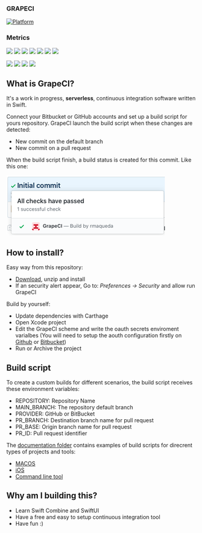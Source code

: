 ### GRAPECI

[![Platform](https://img.shields.io/badge/platform-macos-brightgreen.svg)](https://github.com/rmaqueda/OpenWeather)

### Metrics

[![](https://sonarcloud.io/api/project_badges/measure?project=GrapeCI&metric=coverage)](https://sonarcloud.io/project/activity?custom_metrics=coverage&graph=custom&id=GrapeCI) [![](https://sonarcloud.io/api/project_badges/measure?project=GrapeCI&metric=ncloc)](https://sonarcloud.io/project/activity?custom_metrics=nlocs&graph=custom&id=GrapeCI) [![](https://sonarcloud.io/api/project_badges/measure?project=GrapeCI&metric=duplicated_lines_density)](https://sonarcloud.io/project/activity?custom_metrics=duplicated_lines_density&graph=custom&id=GrapeCI) [![](https://sonarcloud.io/api/project_badges/measure?project=GrapeCI&metric=sqale_index)](https://sonarcloud.io/project/activity?custom_metrics=sqale_index&graph=custom&id=GrapeCI) [![](https://sonarcloud.io/api/project_badges/measure?project=GrapeCI&metric=code_smells)](https://sonarcloud.io/project/activity?custom_metrics=code_smells&graph=custom&id=GrapeCI) [![](https://sonarcloud.io/api/project_badges/measure?project=GrapeCI&metric=bugs)](https://sonarcloud.io/project/activity?custom_metrics=bugs&graph=custom&id=GrapeCI) [![](https://sonarcloud.io/api/project_badges/measure?project=GrapeCI&metric=vulnerabilities)](https://sonarcloud.io/project/activity?custom_metrics=vulnerabilities&graph=custom&id=GrapeCI)

[![](https://sonarcloud.io/api/project_badges/measure?project=GrapeCI&metric=alert_status)](https://sonarcloud.io/api/project_badges/measure?project=GrapeCI&metric=alert_status) [![](https://sonarcloud.io/api/project_badges/measure?project=GrapeCI&metric=sqale_rating)](https://sonarcloud.io/project/activity?custom_metrics=sqale_rating&graph=custom&id=GrapeCI) [![](https://sonarcloud.io/api/project_badges/measure?project=GrapeCI&metric=reliability_rating)](https://sonarcloud.io/project/activity?custom_metrics=reliability_rating&graph=custom&id=GrapeCI) [![](https://sonarcloud.io/api/project_badges/measure?project=GrapeCI&metric=security_rating)](https://sonarcloud.io/project/activity?custom_metrics=security_rating&graph=custom&id=GrapeCI)


## What is GrapeCI?

It's a work in progress, **serverless**, continuous integration software written in Swift.

Connect your Bitbucket or GitHub accounts and set up a build script for yours repository.
GrapeCI launch the build script when these changes are detected:

* New commit on the default branch
* New commit on a pull request

When the build script finish, a build status is created for this commit. 
Like this one: 

![](./Documentation/ScreenShots/Commit_Status.png)

## How to install?

Easy way from this repository:

* [Download](https://raw.githubusercontent.com/rmaqueda/GrapeCI/develop/Archive/GrapeCI.app-1.0.0.tar.gz), unzip and install
* If an security alert appear, Go to: *Preferences -> Security* and allow run GrapeCI


Build by yourself:

* Update dependencies with Carthage
* Open Xcode project
* Edit the GrapeCI scheme and write the oauth secrets enviroment varialbes (You will need to setup the aouth configuration firstly on [Github](https://github.com/settings/applications/new) or [Bitbucket](https://developer.atlassian.com/cloud/bitbucket/oauth-2/))
* Run or Archive the project

## Build script

To create a custom builds for different scenarios, the build script receives these environment variables:

* REPOSITORY: Repository Name
* MAIN_BRANCH: The repository default branch 
* PROVIDER: GitHub or BitBucket
* PR_BRANCH: Destination branch name for pull request
* PR_BASE: Origin branch name for pull request
* PR_ID: Pull request identifier

The [documentation folder](./Documentation/PipelineExamples/) contains examples of build scripts for direcrent types of projects and tools:

* [MACOS](./Documentation/PipelineExamples/GrapeCI.sh)
* [iOS](./Documentation/PipelineExamples/OpenWeather.sh)
* [Command line tool](./Documentation/PipelineExamples/CryptoParrot.sh)


## Why am I building this?

* Learn Swift Combine and SwiftUI
* Have a free and easy to setup continuous integration tool
* Have fun :)
